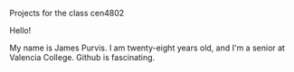 Projects for the class cen4802

Hello!

My name is James Purvis. I am twenty-eight years old, and I'm a senior at Valencia College. Github is fascinating.
